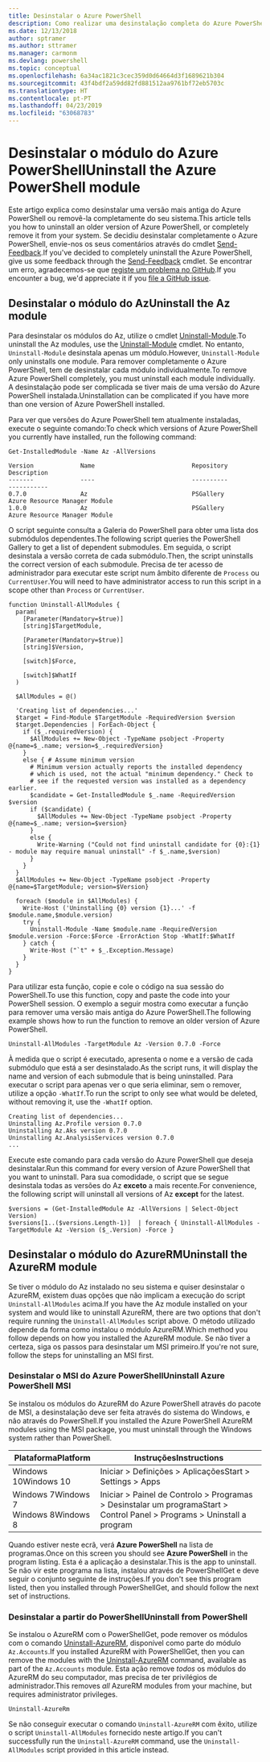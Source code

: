 ```yaml
---
title: Desinstalar o Azure PowerShell
description: Como realizar uma desinstalação completa do Azure PowerShell
ms.date: 12/13/2018
author: sptramer
ms.author: sttramer
ms.manager: carmonm
ms.devlang: powershell
ms.topic: conceptual
ms.openlocfilehash: 6a34ac1821c3cec359d0d64664d3f1689621b304
ms.sourcegitcommit: 43f4bdf2a59dd82fd881512aa9761bf72eb5703c
ms.translationtype: HT
ms.contentlocale: pt-PT
ms.lasthandoff: 04/23/2019
ms.locfileid: "63068783"
---
```

# <a name="uninstall-the-azure-powershell-module"></a><span data-ttu-id="acddb-103">Desinstalar o módulo do Azure PowerShell</span><span class="sxs-lookup"><span data-stu-id="acddb-103">Uninstall the Azure PowerShell module</span></span>

<span data-ttu-id="acddb-104">Este artigo explica como desinstalar uma versão mais antiga do Azure PowerShell ou removê-la completamente do seu sistema.</span><span class="sxs-lookup"><span data-stu-id="acddb-104">This article tells you how to uninstall an older version of Azure PowerShell, or completely remove it from your system.</span></span> <span data-ttu-id="acddb-105">Se decidiu desinstalar completamente o Azure PowerShell, envie-nos os seus comentários através do cmdlet [Send-Feedback](/powershell/module/az.accounts/send-feedback).</span><span class="sxs-lookup"><span data-stu-id="acddb-105">If you've decided to completely uninstall the Azure PowerShell, give us some feedback through the [Send-Feedback](/powershell/module/az.accounts/send-feedback) cmdlet.</span></span>
<span data-ttu-id="acddb-106">Se encontrar um erro, agradecemos-se que [registe um problema no GitHub](https://github.com/azure/azure-powershell/issues).</span><span class="sxs-lookup"><span data-stu-id="acddb-106">If you encounter a bug, we'd appreciate it if you [file a GitHub issue](https://github.com/azure/azure-powershell/issues).</span></span>

## <a name="uninstall-the-az-module"></a><span data-ttu-id="acddb-107">Desinstalar o módulo do Az</span><span class="sxs-lookup"><span data-stu-id="acddb-107">Uninstall the Az module</span></span>

<span data-ttu-id="acddb-108">Para desinstalar os módulos do Az, utilize o cmdlet [Uninstall-Module](/powershell/module/powershellget/uninstall-module).</span><span class="sxs-lookup"><span data-stu-id="acddb-108">To uninstall the Az modules, use the [Uninstall-Module](/powershell/module/powershellget/uninstall-module) cmdlet.</span></span> <span data-ttu-id="acddb-109">No entanto, `Uninstall-Module` desinstala apenas um módulo.</span><span class="sxs-lookup"><span data-stu-id="acddb-109">However, `Uninstall-Module` only uninstalls one module.</span></span> <span data-ttu-id="acddb-110">Para remover completamente o Azure PowerShell, tem de desinstalar cada módulo individualmente.</span><span class="sxs-lookup"><span data-stu-id="acddb-110">To remove Azure PowerShell completely, you must uninstall each module individually.</span></span> <span data-ttu-id="acddb-111">A desinstalação pode ser complicada se tiver mais de uma versão do Azure PowerShell instalada.</span><span class="sxs-lookup"><span data-stu-id="acddb-111">Uninstallation can be complicated if you have more than one version of Azure PowerShell installed.</span></span>

<span data-ttu-id="acddb-112">Para ver que versões do Azure PowerShell tem atualmente instaladas, execute o seguinte comando:</span><span class="sxs-lookup"><span data-stu-id="acddb-112">To check which versions of Azure PowerShell you currently have installed, run the following command:</span></span>

```powershell-interactive
Get-InstalledModule -Name Az -AllVersions
```

```output
Version             Name                           Repository           Description
-------             ----                           ----------           -----------
0.7.0               Az                             PSGallery            Azure Resource Manager Module
1.0.0               Az                             PSGallery            Azure Resource Manager Module
```

<span data-ttu-id="acddb-113">O script seguinte consulta a Galeria do PowerShell para obter uma lista dos submódulos dependentes.</span><span class="sxs-lookup"><span data-stu-id="acddb-113">The following script queries the PowerShell Gallery to get a list of dependent submodules.</span></span> <span data-ttu-id="acddb-114">Em seguida, o script desinstala a versão correta de cada submódulo.</span><span class="sxs-lookup"><span data-stu-id="acddb-114">Then, the script uninstalls the correct version of each submodule.</span></span> <span data-ttu-id="acddb-115">Precisa de ter acesso de administrador para executar este script num âmbito diferente de `Process` ou `CurrentUser`.</span><span class="sxs-lookup"><span data-stu-id="acddb-115">You will need to have administrator access to run this script in a scope other than `Process` or `CurrentUser`.</span></span>

```powershell-interactive
function Uninstall-AllModules {
  param(
    [Parameter(Mandatory=$true)]
    [string]$TargetModule,

    [Parameter(Mandatory=$true)]
    [string]$Version,

    [switch]$Force,

    [switch]$WhatIf
  )
  
  $AllModules = @()
  
  'Creating list of dependencies...'
  $target = Find-Module $TargetModule -RequiredVersion $version
  $target.Dependencies | ForEach-Object {
    if ($_.requiredVersion) {
      $AllModules += New-Object -TypeName psobject -Property @{name=$_.name; version=$_.requiredVersion}
    }
    else { # Assume minimum version
      # Minimum version actually reports the installed dependency
      # which is used, not the actual "minimum dependency." Check to
      # see if the requested version was installed as a dependency earlier.
      $candidate = Get-InstalledModule $_.name -RequiredVersion $version
      if ($candidate) {
        $AllModules += New-Object -TypeName psobject -Property @{name=$_.name; version=$version}
      }
      else {
        Write-Warning ("Could not find uninstall candidate for {0}:{1} - module may require manual uninstall" -f $_.name,$version)
      }
    }
  }
  $AllModules += New-Object -TypeName psobject -Property @{name=$TargetModule; version=$Version}

  foreach ($module in $AllModules) {
    Write-Host ('Uninstalling {0} version {1}...' -f $module.name,$module.version)
    try {
      Uninstall-Module -Name $module.name -RequiredVersion $module.version -Force:$Force -ErrorAction Stop -WhatIf:$WhatIf
    } catch {
      Write-Host ("`t" + $_.Exception.Message)
    }
  }
}
```

<span data-ttu-id="acddb-116">Para utilizar esta função, copie e cole o código na sua sessão do PowerShell.</span><span class="sxs-lookup"><span data-stu-id="acddb-116">To use this function, copy and paste the code into your PowerShell session.</span></span> <span data-ttu-id="acddb-117">O exemplo a seguir mostra como executar a função para remover uma versão mais antiga do Azure PowerShell.</span><span class="sxs-lookup"><span data-stu-id="acddb-117">The following example shows how to run the function to remove an older version of Azure PowerShell.</span></span>

```powershell-interactive
Uninstall-AllModules -TargetModule Az -Version 0.7.0 -Force
```

<span data-ttu-id="acddb-118">À medida que o script é executado, apresenta o nome e a versão de cada submódulo que está a ser desinstalado.</span><span class="sxs-lookup"><span data-stu-id="acddb-118">As the script runs, it will display the name and version of each submodule that is being uninstalled.</span></span> <span data-ttu-id="acddb-119">Para executar o script para apenas ver o que seria eliminar, sem o remover, utilize a opção `-WhatIf`.</span><span class="sxs-lookup"><span data-stu-id="acddb-119">To run the script to only see what would be deleted, without removing it, use the `-WhatIf` option.</span></span>

```output
Creating list of dependencies...
Uninstalling Az.Profile version 0.7.0
Uninstalling Az.Aks version 0.7.0
Uninstalling Az.AnalysisServices version 0.7.0
...
```

<span data-ttu-id="acddb-120">Execute este comando para cada versão do Azure PowerShell que deseja desinstalar.</span><span class="sxs-lookup"><span data-stu-id="acddb-120">Run this command for every version of Azure PowerShell that you want to uninstall.</span></span> <span data-ttu-id="acddb-121">Para sua comodidade, o script que se segue desinstala todas as versões do Az __exceto__ a mais recente.</span><span class="sxs-lookup"><span data-stu-id="acddb-121">For convenience, the following script will uninstall all versions of Az __except__ for the latest.</span></span>

```powershell-interactive
$versions = (Get-InstalledModule Az -AllVersions | Select-Object Version)
$versions[1..($versions.Length-1)]  | foreach { Uninstall-AllModules -TargetModule Az -Version ($_.Version) -Force }
```

## <a name="uninstall-the-azurerm-module"></a><span data-ttu-id="acddb-122">Desinstalar o módulo do AzureRM</span><span class="sxs-lookup"><span data-stu-id="acddb-122">Uninstall the AzureRM module</span></span>

<span data-ttu-id="acddb-123">Se tiver o módulo do Az instalado no seu sistema e quiser desinstalar o AzureRM, existem duas opções que não implicam a execução do script `Uninstall-AllModules` acima.</span><span class="sxs-lookup"><span data-stu-id="acddb-123">If you have the Az module installed on your system and would like to uninstall AzureRM, there are two options that don't require running the `Uninstall-AllModules` script above.</span></span> <span data-ttu-id="acddb-124">O método utilizado depende da forma como instalou o módulo AzureRM.</span><span class="sxs-lookup"><span data-stu-id="acddb-124">Which method you follow depends on how you installed the AzureRM module.</span></span>
<span data-ttu-id="acddb-125">Se não tiver a certeza, siga os passos para desinstalar um MSI primeiro.</span><span class="sxs-lookup"><span data-stu-id="acddb-125">If you're not sure, follow the steps for uninstalling an MSI first.</span></span>

### <a name="uninstall-azure-powershell-msi"></a><span data-ttu-id="acddb-126">Desinstalar o MSI do Azure PowerShell</span><span class="sxs-lookup"><span data-stu-id="acddb-126">Uninstall Azure PowerShell MSI</span></span>

<span data-ttu-id="acddb-127">Se instalou os módulos do AzureRM do Azure PowerShell através do pacote de MSI, a desinstalação deve ser feita através do sistema do Windows, e não através do PowerShell.</span><span class="sxs-lookup"><span data-stu-id="acddb-127">If you installed the Azure PowerShell AzureRM modules using the MSI package, you must uninstall through the Windows system rather than PowerShell.</span></span>

| <span data-ttu-id="acddb-128">Plataforma</span><span class="sxs-lookup"><span data-stu-id="acddb-128">Platform</span></span> | <span data-ttu-id="acddb-129">Instruções</span><span class="sxs-lookup"><span data-stu-id="acddb-129">Instructions</span></span> |
|----------|--------------|
| <span data-ttu-id="acddb-130">Windows 10</span><span class="sxs-lookup"><span data-stu-id="acddb-130">Windows 10</span></span> | <span data-ttu-id="acddb-131">Iniciar > Definições > Aplicações</span><span class="sxs-lookup"><span data-stu-id="acddb-131">Start > Settings > Apps</span></span> |
| <span data-ttu-id="acddb-132">Windows 7</span><span class="sxs-lookup"><span data-stu-id="acddb-132">Windows 7</span></span> </br><span data-ttu-id="acddb-133">Windows 8</span><span class="sxs-lookup"><span data-stu-id="acddb-133">Windows 8</span></span> | <span data-ttu-id="acddb-134">Iniciar > Painel de Controlo > Programas > Desinstalar um programa</span><span class="sxs-lookup"><span data-stu-id="acddb-134">Start > Control Panel > Programs > Uninstall a program</span></span> |

<span data-ttu-id="acddb-135">Quando estiver neste ecrã, verá __Azure PowerShell__ na lista de programas.</span><span class="sxs-lookup"><span data-stu-id="acddb-135">Once on this screen you should see __Azure PowerShell__ in the program listing.</span></span> <span data-ttu-id="acddb-136">Esta é a aplicação a desinstalar.</span><span class="sxs-lookup"><span data-stu-id="acddb-136">This is the app to uninstall.</span></span> <span data-ttu-id="acddb-137">Se não vir este programa na lista, instalou através de PowerShellGet e deve seguir o conjunto seguinte de instruções.</span><span class="sxs-lookup"><span data-stu-id="acddb-137">If you don't see this program listed, then you installed through PowerShellGet, and should follow the next set of instructions.</span></span>

### <a name="uninstall-from-powershell"></a><span data-ttu-id="acddb-138">Desinstalar a partir do PowerShell</span><span class="sxs-lookup"><span data-stu-id="acddb-138">Uninstall from PowerShell</span></span>

<span data-ttu-id="acddb-139">Se instalou o AzureRM com o PowerShellGet, pode remover os módulos com o comando [Uninstall-AzureRM](/powershell/module/az.accounts/uninstall-azurerm), disponível como parte do módulo `Az.Accounts`.</span><span class="sxs-lookup"><span data-stu-id="acddb-139">If you installed AzureRM with PowerShellGet, then you can remove the modules with the [Uninstall-AzureRM](/powershell/module/az.accounts/uninstall-azurerm) command, available as part of the `Az.Accounts` module.</span></span> <span data-ttu-id="acddb-140">Esta ação remove _todos_ os módulos do AzureRM do seu computador, mas precisa de ter privilégios de administrador.</span><span class="sxs-lookup"><span data-stu-id="acddb-140">This removes _all_ AzureRM modules from your machine, but requires administrator privileges.</span></span>

```powershell-interactive
Uninstall-AzureRm
```

<span data-ttu-id="acddb-141">Se não conseguir executar o comando `Uninstall-AzureRM` com êxito, utilize o script `Uninstall-AllModules` fornecido neste artigo.</span><span class="sxs-lookup"><span data-stu-id="acddb-141">If you can't successfully run the `Uninstall-AzureRM` command, use the `Uninstall-AllModules` script provided in this article instead.</span></span>